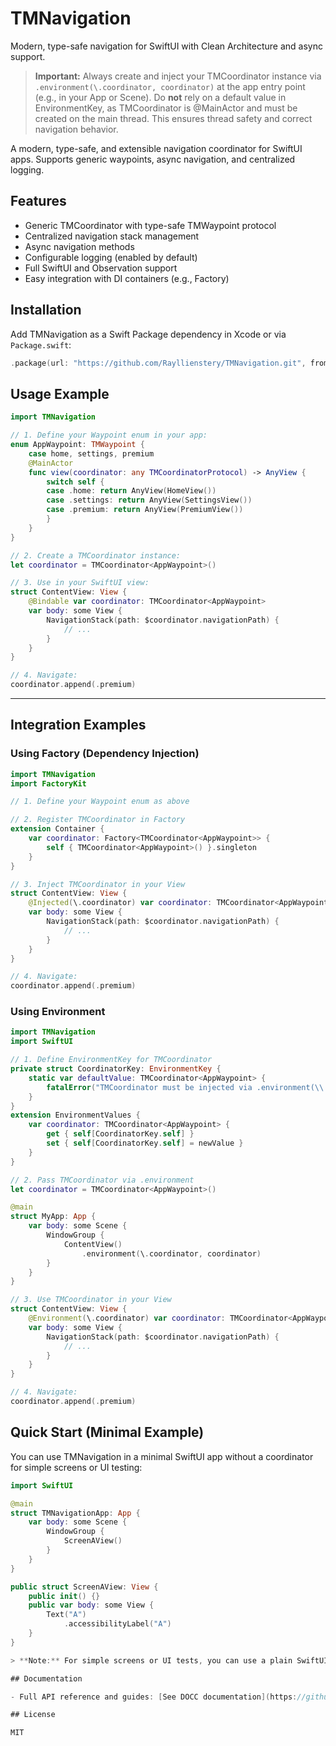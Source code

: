 # TMNavigation

Modern, type-safe navigation for SwiftUI with Clean Architecture and async support.

> **Important:**
> Always create and inject your TMCoordinator instance via `.environment(\.coordinator, coordinator)` at the app entry point (e.g., in your App or Scene). Do **not** rely on a default value in EnvironmentKey, as TMCoordinator is @MainActor and must be created on the main thread. This ensures thread safety and correct navigation behavior.

A modern, type-safe, and extensible navigation coordinator for SwiftUI apps. Supports generic waypoints, async navigation, and centralized logging.

## Features

- Generic TMCoordinator with type-safe TMWaypoint protocol
- Centralized navigation stack management
- Async navigation methods
- Configurable logging (enabled by default)
- Full SwiftUI and Observation support
- Easy integration with DI containers (e.g., Factory)

## Installation

Add TMNavigation as a Swift Package dependency in Xcode or via `Package.swift`:

```swift
.package(url: "https://github.com/Rayllienstery/TMNavigation.git", from: "1.0.0")
```

## Usage Example

```swift
import TMNavigation

// 1. Define your Waypoint enum in your app:
enum AppWaypoint: TMWaypoint {
    case home, settings, premium
    @MainActor
    func view(coordinator: any TMCoordinatorProtocol) -> AnyView {
        switch self {
        case .home: return AnyView(HomeView())
        case .settings: return AnyView(SettingsView())
        case .premium: return AnyView(PremiumView())
        }
    }
}

// 2. Create a TMCoordinator instance:
let coordinator = TMCoordinator<AppWaypoint>()

// 3. Use in your SwiftUI view:
struct ContentView: View {
    @Bindable var coordinator: TMCoordinator<AppWaypoint>
    var body: some View {
        NavigationStack(path: $coordinator.navigationPath) {
            // ...
        }
    }
}

// 4. Navigate:
coordinator.append(.premium)
```

---

## Integration Examples

### Using Factory (Dependency Injection)

```swift
import TMNavigation
import FactoryKit

// 1. Define your Waypoint enum as above

// 2. Register TMCoordinator in Factory
extension Container {
    var coordinator: Factory<TMCoordinator<AppWaypoint>> {
        self { TMCoordinator<AppWaypoint>() }.singleton
    }
}

// 3. Inject TMCoordinator in your View
struct ContentView: View {
    @Injected(\.coordinator) var coordinator: TMCoordinator<AppWaypoint>
    var body: some View {
        NavigationStack(path: $coordinator.navigationPath) {
            // ...
        }
    }
}

// 4. Navigate:
coordinator.append(.premium)
```

### Using Environment

```swift
import TMNavigation
import SwiftUI

// 1. Define EnvironmentKey for TMCoordinator
private struct CoordinatorKey: EnvironmentKey {
    static var defaultValue: TMCoordinator<AppWaypoint> {
        fatalError("TMCoordinator must be injected via .environment(\\.coordinator, ...) in App entry point.")
    }
}
extension EnvironmentValues {
    var coordinator: TMCoordinator<AppWaypoint> {
        get { self[CoordinatorKey.self] }
        set { self[CoordinatorKey.self] = newValue }
    }
}

// 2. Pass TMCoordinator via .environment
let coordinator = TMCoordinator<AppWaypoint>()

@main
struct MyApp: App {
    var body: some Scene {
        WindowGroup {
            ContentView()
                .environment(\.coordinator, coordinator)
        }
    }
}

// 3. Use TMCoordinator in your View
struct ContentView: View {
    @Environment(\.coordinator) var coordinator: TMCoordinator<AppWaypoint>
    var body: some View {
        NavigationStack(path: $coordinator.navigationPath) {
            // ...
        }
    }
}

// 4. Navigate:
coordinator.append(.premium)
```

## Quick Start (Minimal Example)

You can use TMNavigation in a minimal SwiftUI app without a coordinator for simple screens or UI testing:

```swift
import SwiftUI

@main
struct TMNavigationApp: App {
    var body: some Scene {
        WindowGroup {
            ScreenAView()
        }
    }
}

public struct ScreenAView: View {
    public init() {}
    public var body: some View {
        Text("A")
            .accessibilityLabel("A")
    }
}

> **Note:** For simple screens or UI tests, you can use a plain SwiftUI view without a navigation coordinator. For advanced navigation flows, use TMCoordinator as described in the main documentation.

## Documentation

- Full API reference and guides: [See DOCC documentation](https://github.com/Rayllienstery/TMNavigation)

## License

MIT
